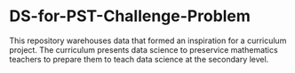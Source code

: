 # DS-for-PST-Challenge-Problem
This repository warehouses data that formed an inspiration for a curriculum project.  The curriculum presents data science to preservice mathematics teachers to prepare them to teach data science at the secondary level.
